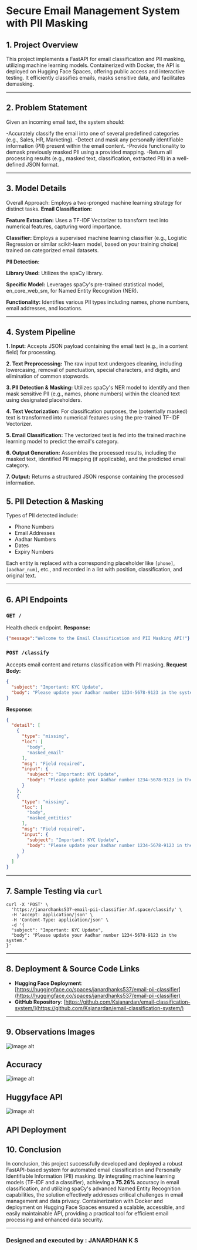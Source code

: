 #  Secure Email Management System with PII Masking

## 1. Project Overview
This project implements a FastAPI for email classification and PII masking, utilizing machine learning models. Containerized with Docker, the API is deployed on Hugging Face Spaces, offering public access and interactive testing. It efficiently classifies emails, masks sensitive data, and facilitates demasking.

---

## 2. Problem Statement
Given an incoming email text, the system should:

-Accurately classify the email into one of several predefined categories (e.g., Sales, HR, Marketing).
-Detect and mask any personally identifiable information (PII) present within the email content.
-Provide functionality to demask previously masked PII using a provided mapping.
-Return all processing results (e.g., masked text, classification, extracted PII) in a well-defined JSON format.

---

## 3. Model Details
Overall Approach: Employs a two-pronged machine learning strategy for distinct tasks.
**Email Classification:**

**Feature Extraction:** Uses a TF-IDF Vectorizer to transform text into numerical features, capturing word importance.

**Classifier:** Employs a supervised machine learning classifier (e.g., Logistic Regression or similar scikit-learn model, based on your training choice) trained on categorized email datasets.

**PII Detection:**

**Library Used:** Utilizes the spaCy library.

**Specific Model:** Leverages spaCy's pre-trained statistical model, en_core_web_sm, for Named Entity Recognition (NER).

**Functionality:** Identifies various PII types including names, phone numbers, email addresses, and locations.

---

## 4. System Pipeline
**1. Input:** Accepts JSON payload containing the email text (e.g., in a content field) for processing.

**2. Text Preprocessing:** The raw input text undergoes cleaning, including lowercasing, removal of punctuation, special characters, and digits, and elimination of common stopwords.

**3. PII Detection & Masking:** Utilizes spaCy's NER model to identify and then mask sensitive PII (e.g., names, phone numbers) within the cleaned text using designated placeholders.

**4. Text Vectorization:** For classification purposes, the (potentially masked) text is transformed into numerical features using the pre-trained TF-IDF Vectorizer.

**5. Email Classification:** The vectorized text is fed into the trained machine learning model to predict the email's category.

**6. Output Generation:** Assembles the processed results, including the masked text, identified PII mapping (if applicable), and the predicted email category.

**7. Output:** Returns a structured JSON response containing the processed information.

## 5. PII Detection & Masking
Types of PII detected include:
- Phone Numbers
- Email Addresses
- Aadhar Numbers
- Dates
- Expiry Numbers

Each entity is replaced with a corresponding placeholder like `[phone]`, `[aadhar_num]`, etc., and recorded in a list with position, classification, and original text.

---

## 6. API Endpoints
### `GET /`
Health check endpoint.
**Response:**
```json
{"message":"Welcome to the Email Classification and PII Masking API!"}
```

### `POST /classify`
Accepts email content and returns classification with PII masking.
**Request Body:**
```json
{
  "subject": "Important: KYC Update",
  "body": "Please update your Aadhar number 1234-5678-9123 in the system."
}
```

**Response:**
```json
{
  "detail": [
    {
      "type": "missing",
      "loc": [
        "body",
        "masked_email"
      ],
      "msg": "Field required",
      "input": {
        "subject": "Important: KYC Update",
        "body": "Please update your Aadhar number 1234-5678-9123 in the system."
      }
    },
    {
      "type": "missing",
      "loc": [
        "body",
        "masked_entities"
      ],
      "msg": "Field required",
      "input": {
        "subject": "Important: KYC Update",
        "body": "Please update your Aadhar number 1234-5678-9123 in the system."
      }
    }
  ]
}
```

---

## 7. Sample Testing via `curl`
```
curl -X 'POST' \
  'https://janardhanks537-email-pii-classifier.hf.space/classify' \
  -H 'accept: application/json' \
  -H 'Content-Type: application/json' \
  -d '{
  "subject": "Important: KYC Update",
  "body": "Please update your Aadhar number 1234-5678-9123 in the system."
}'
```
---

## 8. Deployment & Source Code Links
- **Hugging Face Deployment**: [https://huggingface.co/spaces/janardhanks537/email-pii-classifier](https://huggingface.co/spaces/janardhanks537/email-pii-classifier)
- **GitHub Repository**: [https://github.com/Ksjanardan/email-classification-system/](https://github.com/Ksjanardan/email-classification-system/)

---

## 9. Observations Images

![image alt](https://github.com/Ksjanardan/email-classification-system/blob/0f7122244d89e7de42b778635f744e5b08ddd162/Accurecy.png)

  ## Accuracy


![image alt](https://github.com/Ksjanardan/email-classification-system/blob/bd329aeac23de60bf9596ed299552c7bc9b79bd4/Hugging%20Face%20API.png)

  ## Huggyface API


![image alt](https://github.com/Ksjanardan/email-classification-system/blob/5181261b0044f3c12445b76dbe3358fb5972c9ac/Deployed%20API.png)

  ## API Deployment


## 10. Conclusion
In conclusion, this project successfully developed and deployed a robust FastAPI-based system for automated email classification and Personally Identifiable Information (PII) masking. By integrating machine learning models (TF-IDF and a classifier), achieving a **75.26%** accuracy in email classification, and utilizing spaCy's advanced Named Entity Recognition capabilities, the solution effectively addresses critical challenges in email management and data privacy. Containerization with Docker and deployment on Hugging Face Spaces ensured a scalable, accessible, and easily maintainable API, providing a practical tool for efficient email processing and enhanced data security.

---

### Designed and executed by : **JANARDHAN K S**

